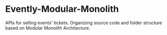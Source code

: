 # Evently-Modular-Monolith
APIs for selling events' tickets. Organizing source code and folder structure based on Modular Monolith Architecture. 
